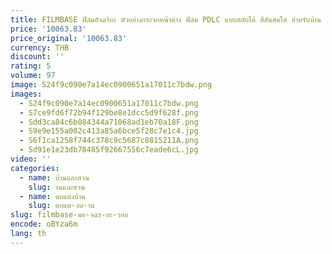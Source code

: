 ```yaml
---
title: FILMBASE ฟิล์มอัจฉริยะ ตัวอย่างกระจกหน้าต่าง ฟิล์ม PDLC แบบสลับได้ สีสันสดใส สําหรับบ้าน อาคาร โรงแรม
price: '10063.83'
price_original: '10063.83'
currency: THB
discount: ''
rating: 5
volume: 97
image: S24f9c090e7a14ec0900651a17011c7bdw.png
images:
  - S24f9c090e7a14ec0900651a17011c7bdw.png
  - S7ce9fd6f72b94f129be8e1dcc5d9f628f.png
  - Sdd3ca84c6b084344a71068ad1eb70a18F.png
  - S9e9e155a002c413a85a6bce5f28c7e1c4.jpg
  - S6f1ca1258f744c378c9c5687c8815211A.png
  - Sd91e1e23db78485f92667556c7eade6cL.jpg
video: ''
categories:
  - name: บ้านและสวน
    slug: านและสวน
  - name: ตกแต่งบ้าน
    slug: ตกแต-งบ-าน
slug: filmbase-มอ-จฉร-ยะ-วอย
encode: oBYza6m
lang: th
---
```

  